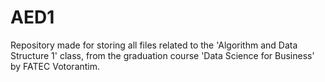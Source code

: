 # AED1
Repository made for storing all files related to the 'Algorithm and Data Structure 1' class, from the graduation course 'Data Science for Business' by FATEC Votorantim.
